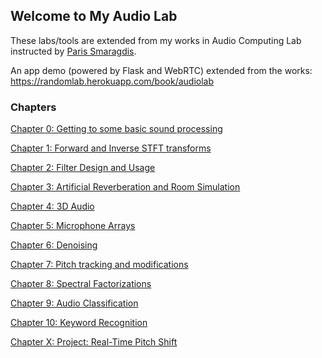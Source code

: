 ## Welcome to My Audio Lab

These labs/tools are extended from my works in Audio Computing Lab instructed by [Paris Smaragdis](https://paris.cs.illinois.edu/).

An app demo (powered by Flask and WebRTC) extended from the works: https://randomlab.herokuapp.com/book/audiolab

### Chapters

[Chapter 0: Getting to some basic sound processing](https://skyrandomlab.github.io/audiolab.github.io/Lab_0.html)

[Chapter 1: Forward and Inverse STFT transforms](https://skyrandomlab.github.io/audiolab.github.io/Lab_1.html)

[Chapter 2: Filter Design and Usage](https://skyrandomlab.github.io/audiolab.github.io/Lab_2.html)

[Chapter 3: Artificial Reverberation and Room Simulation](https://skyrandomlab.github.io/audiolab.github.io/Lab_3.html)

[Chapter 4: 3D Audio](https://skyrandomlab.github.io/audiolab.github.io/Lab_4.html)

[Chapter 5: Microphone Arrays](https://skyrandomlab.github.io/audiolab.github.io/Lab_5.html)

[Chapter 6: Denoising](https://skyrandomlab.github.io/audiolab.github.io/Lab_6.html)

[Chapter 7: Pitch tracking and modifications](https://skyrandomlab.github.io/audiolab.github.io/Lab_7.html)

[Chapter 8: Spectral Factorizations](https://skyrandomlab.github.io/audiolab.github.io/Lab_8.html)

[Chapter 9: Audio Classification](https://skyrandomlab.github.io/audiolab.github.io/Lab_9.html)

[Chapter 10: Keyword Recognition](https://skyrandomlab.github.io/audiolab.github.io/Lab_10.html)

[Chapter X: Project: Real-Time Pitch Shift](https://skyrandomlab.github.io/audiolab.github.io/Lab_X.html)
